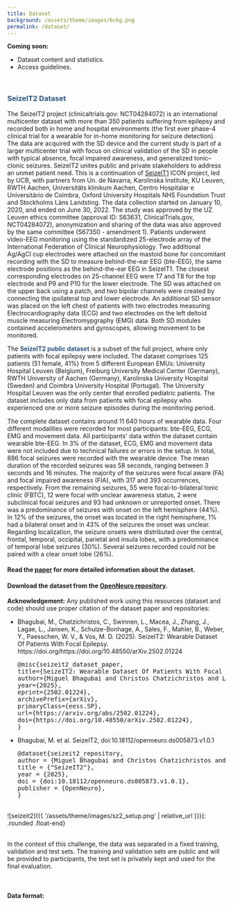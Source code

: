```yaml
---
title: Dataset
background: /assets/theme/images/bckg.png
permalink: /dataset/
---
```


**Coming soon:**
- Dataset content and statistics.
- Access guidelines.


&nbsp; 
### **<span style="color:#2B547E">SeizeIT2 Dataset</span>**

The SeizeIT2 project (clinicaltrials.gov: NCT04284072) is an international multicenter dataset with more than 350 patients suffering from epilepsy and recorded both in home and hospital environments (the first ever phase-4 clinical trial for a wearable for in-home monitoring for seizure detection). The data are acquired with the SD device and the current study is part of a larger multicenter trial with focus on clinical validation of the SD in people with typical absence, focal impaired awareness, and generalized tonic–clonic seizures. SeizeIT2 unites public and private stakeholders to address an unmet patient need. This is a continuation of [SeizeIT1](https://rdr.kuleuven.be/dataset.xhtml?persistentId=doi:10.48804/P5Q0OJ) ICON project, led by UCB, with partners from Un. de Navarra, Karolinska Institute, KU Leuven, RWTH Aachen, Universitäts klinikum Aachen, Centro Hospitalar e Universitário de Coimbra, Oxford University Hospitals NHS Foundation Trust and Stockholms Läns Landsting. The data collection started on January 10, 2020, and ended on June 30, 2022. The study was approved by the UZ Leuven ethics committee (approval ID: S63631, ClinicalTrials.gov, NCT04284072), anonymization and sharing of the data was also approved by the same committee (S67350 - amendment 1).
Patients underwent video-EEG monitoring using the standardized 25-electrode array of the International Federation of Clinical Neurophysiology. Two additional Ag/AgCl cup electrodes were attached on the mastoid bone for concomitant recording with the SD to measure behind-the-ear EEG (bte-EEG), the same electrode positions as the behind-the-ear EEG in SeizeIT1. The closest corresponding electrodes on 25-channel EEG were T7 and T8 for the top electrode and P9 and P10 for the lower electrode. The SD was attached on the upper back using a patch, and two bipolar channels were created by connecting the ipsilateral top and lower electrode. An additional SD sensor was placed on the left chest of patients with two electrodes measuring Electrocardiography data (ECG) and two electrodes on the left deltoid muscle measuring Electromypgraphy (EMG) data. Both SD modules contained accelerometers and gyroscopes, allowing movement to be monitored.

The **<span style="color:#2B547E">SeizeIT2 public dataset</span>** is a subset of the full project, where only patients with focal epilepsy were included. The dataset comprises 125 patients (51 female, 41%) from 5 different European EMUs: University Hospital Leuven (Belgium), Freiburg University Medical Center (Germany), RWTH University of Aachen (Germany), Karolinska University Hospital (Sweden) and Coimbra University Hospital (Portugal). The University Hospital Leuven was the only center that enrolled pediatric patients. The dataset includes only data from patients with focal epilepsy who experienced one or more seizure episodes during the monitoring period.

The complete dataset contains around 11 640 hours of wearable data. Four different modalities were recorded for most participants: bte-EEG, ECG, EMG and movement data. All participants' data within the dataset contain wearable bte-EEG. In 3% of the dataset, ECG, EMG and movement data were not included due to technical failures or errors in the setup. In total, 886 focal seizures were recorded with the wearable device. The mean duration of the recorded seizures was 58 seconds, ranging between 3 seconds and 16 minutes. The majority of the seizures were focal aware (FA) and focal impaired awareness (FIA), with 317 and 393 occurrences, respectively. From the remaining seizures, 55 were focal-to-bilateral tonic clinic (FBTC), 12 were focal with unclear awareness status, 2 were subclinical focal seizures and 93 had unknown or unreported onset. There was a predominance of seizures with onset on the left hemisphere (44%). In 12% of the seizures, the onset was located in the right hemisphere, 1% had a bilateral onset and in 43% of the seizures the onset was unclear. Regarding localization, the seizure onsets were distributed over the central, frontal, temporal, occipital, parietal and insula lobes, with a predominance of temporal lobe seizures (30%). Several seizures recorded could not be paired with a clear onset lobe (26%).

#### Read the [**paper**](https://arxiv.org/abs/2502.01224) for more detailed information about the dataset.

#### Download the dataset from the [OpenNeuro repository](https://openneuro.org/datasets/ds005873).

<strong>Acknowledgement:</strong> Any published work using this resources (dataset and code) should use proper citation of the dataset paper and repositories:
<ul>
			<li>Bhagubai, M., Chatzichristos, C., Swinnen, L., Macea, J., Zhang, J., Lagae, L., Jansen, K., Schulze-Bonhage, A., Sales, F., Mahler, B., Weber, Y., Paesschen, W. V., & Vos, M. D. (2025). SeizeIT2: Wearable Dataset Of Patients With Focal Epilepsy. https://doi.org/https://doi.org/10.48550/arXiv.2502.01224</li>
			<pre>@misc{seizeit2_dataset_paper,
title={SeizeIT2: Wearable Dataset Of Patients With Focal Epilepsy}, 
author={Miguel Bhagubai and Christos Chatzichristos and Lauren Swinnen and Jaiver Macea and Jingwei Zhang and Lieven Lagae and Katrien Jansen and Andreas Schulze-Bonhage and Francisco Sales and Benno Mahler and Yvonne Weber and Wim Van Paesschen and Maarten De Vos},
year={2025},
eprint={2502.01224},
archivePrefix={arXiv},
primaryClass={eess.SP},
url={https://arxiv.org/abs/2502.01224},
doi={https://doi.org/10.48550/arXiv.2502.01224},
}</pre>
			<li>Bhagubai, M. et al. SeizeIT2, doi:10.18112/openneuro.ds005873.v1.0.1</li>
			<pre>@dataset{seizeit2_repository,
author = {Miguel Bhagubai and Christos Chatzichristos and Lauren Swinnen and Jaiver Macea and Jingwei Zhang and Lieven Lagae and Katrien Jansen and Andreas Schulze-Bonhage and Francisco Sales and Benno Mahler and Yvonne Weber and Wim Van Paesschen and Maarten De Vos },
title = {"SeizeIT2"},
year = {2025},
doi = {doi:10.18112/openneuro.ds005873.v1.0.1},
publisher = {OpenNeuro},
}</pre>
</ul>

\
![seizeit2]({{ '/assets/theme/images/sz2_setup.png' | relative_url }}){: .rounded .float-end}

\
In the context of this challenge, the data was separated in a fixed training, validation and test sets. The training and validation sets are public and will be provided to participants, the test set is privately kept and used for the final evaluation.

&nbsp;
#### Data format:

